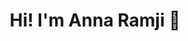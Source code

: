 <h1 align="center"> Hi! I'm Anna Ramji 👋<h/1>

<!--
**a-ramji/a-ramji** is a ✨ _special_ ✨ repository because its `README.md` (this file) appears on your GitHub profile.

Here are some ideas to get you started:

- 🔭 I’m currently working on fall quarter coursework, inlcuding: 
    - working with environmental data sets (Python)
    - statistics in environmental data science (R)
    - geospatial data (R)
    - ethics bias in envionmental data science
- 🌱 I’m currently learning ...

- 🤔 I’m looking for help with ...
- 💬 Ask me about *Octopus chierchiae*, UCSB Bren School of Environmental Science & Management's MEDS program
- 📫 How to reach me: ...
- 😄 Pronouns: she/her/hers
- ⚡ Fun fact: ...
-->
